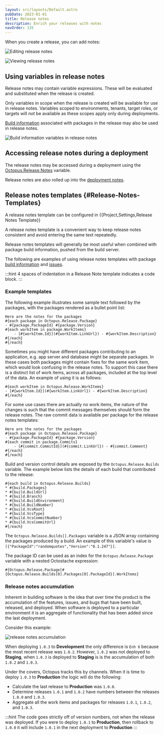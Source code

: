 ```yaml
---
layout: src/layouts/Default.astro
pubDate: 2023-01-01
title: Release notes
description: Enrich your releases with notes
navOrder: 135
---
```


When you create a release, you can add notes:

![Editing release notes](images/release-notes-edit.png "width=500")

![Viewing release notes](images/release-notes-view.png "width=500")

## Using variables in release notes

Release notes may contain variable expressions. These will be evaluated and substituted when the release is created.

Only variables in scope when the release is created will be available for use in release notes. Variables scoped to environments, tenants, target roles, or targets will _not_ be available as these scopes apply only during deployments.   

[Build information](/docs/packaging-applications/build-servers/build-information/index.md) associated with packages in the release may also be used in release notes.

![Build information variables in release notes](images/release-notes-build-information.png "width=500")

## Accessing release notes during a deployment

The release notes may be accessed during a deployment using the [Octopus.Release.Notes](/docs/projects/variables/system-variables.md#Systemvariables-Release) variable.  

Release notes are also rolled up into the [deployment notes](/docs/releases/deployment-notes.md).

## Release notes templates {#Release-Notes-Templates}

A release notes template can be configured in {{Project,Settings,Release Notes Template}}

A release notes template is a convenient way to keep release notes consistent and avoid entering the same text repeatedly.   

Release notes templates will generally be most useful when combined with package build information, pushed from the build server.

The following are examples of using release notes templates with package [build information](/docs/packaging-applications/build-servers/build-information/index.md) and [issues](/docs/releases/issue-tracking/index.md).

:::hint
4 spaces of indentation in a Release Note template indicates a code block. 
:::

### Example templates

The following example illustrates some sample text followed by the packages, with the packages rendered as a bullet point list:

```
Here are the notes for the packages
#{each package in Octopus.Release.Package}
- #{package.PackageId} #{package.Version}
#{each workItem in package.WorkItems}
    - [#{workItem.Id}](#{workItem.LinkUrl}) - #{workItem.Description}
#{/each}
#{/each}
```

Sometimes you might have different packages contributing to an application, e.g. app server and database might be separate packages. In these cases both packages might contain fixes for the same work item, which would look confusing in the release notes. To support this case there is a distinct list of work items, across all packages, included at the top level of the data. An example of using it is as follows:

```
#{each workItem in Octopus.Release.WorkItems}
- [#{workItem.Id}](#{workItem.LinkUrl}) - #{workItem.Description}
#{/each}
```

For some use cases there are actually no work items, the nature of the changes is such that the commit messages themselves should form the release notes. The raw commit data is available per package for the release notes templates:

```
Here are the notes for the packages
#{each package in Octopus.Release.Package}
- #{package.PackageId} #{package.Version}
#{each commit in package.Commits}
    - [#{commit.CommitId}](#{commit.LinkUrl}) - #{commit.Comment}
#{/each}
#{/each}
```

Build and version control details are exposed by the `Octopus.Release.Builds` variable. The example below lists the details of each build that contributed to the release:

```
#{each build in Octopus.Release.Builds}
* #{build.Packages}
* #{build.BuildUrl}
* #{build.Branch}
* #{build.BuildEnvironment}
* #{build.BuildNumber}
* #{build.VcsRoot}
* #{build.VcsType}
* #{build.VcsCommitNumber}
* #{build.VcsCommitUrl}
#{/each}
```

The `Octopus.Release.Builds[].Packages` variable is a JSON array containing the packages produced by a build. An example of this variable's value is `[{"PackageId":"randomquotes","Version":"0.1.247"}]`.

The package ID can be used as an index for the `Octopus.Release.Package` variable with a nested Octostache expression:

```
#{Octopus.Release.Package[#{Octopus.Release.Builds[0].Packages[0].PackageId}].WorkItems}
```

### Release notes accumulation 

Inherent in building software is the idea that over time the product is the accumulation of the features, issues, and bugs that have been built, released, and deployed.  When software is deployed to a particular environment it is an aggregate of functionality that has been added since the last deployment.  

Consider this example:

![release notes accumulation](images/release-notes-accumulation.png "width=500")

When deploying `1.0.3` to **Development** the only difference is `Enh 6` because the most recent release was `1.0.2`.  However, `1.0.2` was not deployed to **Staging**, when `1.0.3` is deployed to **Staging** is is the accumulation of both `1.0.2` and `1.0.3`.  

Under the covers, Octopus tracks this by channels.  When it is time to deploy `1.0.3` to **Production** the logic will do the following:

- Calculate the last release to **Production** was `1.0.0`.
- Determine releases `1.0.1` and `1.0.2` have numbers between the releases `1.0.0` and `1.0.3`.
- Aggregate all the work items and packages for releases `1.0.1`, `1.0.2`, and `1.0.3`.

:::hint
The code goes strictly off of version numbers, not when the release was deployed.  If you were to deploy `1.0.1` to **Production**, then rollback to `1.0.0` it will include `1.0.1` in the next deployment to **Production**
:::